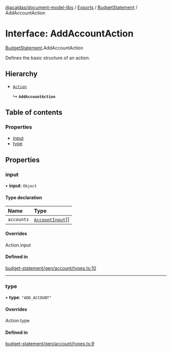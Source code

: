 [@acaldas/document-model-libs](../README.md) / [Exports](../modules.md) / [BudgetStatement](../modules/BudgetStatement.md) / AddAccountAction

# Interface: AddAccountAction

[BudgetStatement](../modules/BudgetStatement.md).AddAccountAction

Defines the basic structure of an action.

## Hierarchy

- [`Action`](../modules/Document.md#action)

  ↳ **`AddAccountAction`**

## Table of contents

### Properties

- [input](BudgetStatement.AddAccountAction.md#input)
- [type](BudgetStatement.AddAccountAction.md#type)

## Properties

### input

• **input**: `Object`

#### Type declaration

| Name | Type |
| :------ | :------ |
| `accounts` | [`AccountInput`](../modules/BudgetStatement.md#accountinput)[] |

#### Overrides

Action.input

#### Defined in

[budget-statement/gen/account/types.ts:10](https://github.com/acaldas/document-model-libs/blob/f53b317/src/budget-statement/gen/account/types.ts#L10)

___

### type

• **type**: ``"ADD_ACCOUNT"``

#### Overrides

Action.type

#### Defined in

[budget-statement/gen/account/types.ts:9](https://github.com/acaldas/document-model-libs/blob/f53b317/src/budget-statement/gen/account/types.ts#L9)
